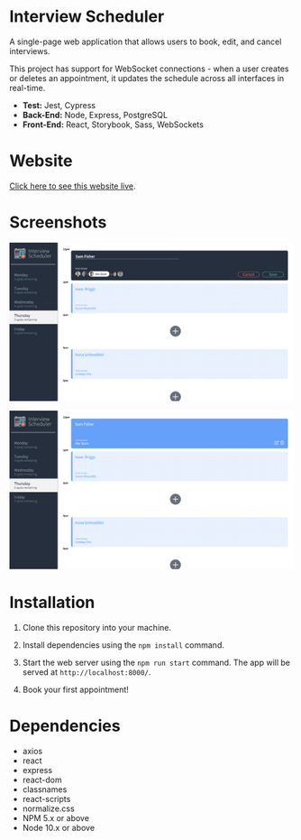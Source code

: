 # Interview Scheduler

A single-page web application that allows users to book, edit, and cancel interviews.

This project has support for WebSocket connections - when a user creates or deletes an appointment, it updates the schedule across all interfaces in real-time.

- **Test:** Jest, Cypress
- **Back-End:** Node, Express, PostgreSQL
- **Front-End:** React, Storybook, Sass, WebSockets

# Website

[Click here to see this website live](https://suspicious-snyder-27f3ef.netlify.app/).

# Screenshots

!["Screenshot of booking an appointment](https://github.com/endonoh0/scheduler/blob/master/docs/appointment-book.png?raw=true)

!["Screenshot of options for editing or deleting an appointment](https://github.com/endonoh0/scheduler/blob/master/docs/appointment-edit-or-delete.png?raw=true)

# Installation

1. Clone this repository into your machine.

2. Install dependencies using the `npm install` command.

3. Start the web server using the `npm run start` command. The app will be served at `http://localhost:8000/`.

4. Book your first appointment!

# Dependencies

- axios
- react
- express
- react-dom
- classnames
- react-scripts
- normalize.css
- NPM 5.x or above
- Node 10.x or above
